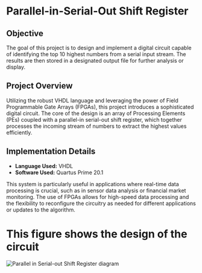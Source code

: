 # Parallel-in-Serial-Out Shift Register

## Objective
The goal of this project is to design and implement a digital circuit capable of identifying the top 10 highest numbers from a serial input stream. The results are then stored in a designated output file for further analysis or display.

## Project Overview
Utilizing the robust VHDL language and leveraging the power of Field Programmable Gate Arrays (FPGAs), this project introduces a sophisticated digital circuit. The core of the design is an array of Processing Elements (PEs) coupled with a parallel-in serial-out shift register, which together processes the incoming stream of numbers to extract the highest values efficiently.

## Implementation Details
- **Language Used:** VHDL
- **Software Used:** Quartus Prime 20.1

This system is particularly useful in applications where real-time data processing is crucial, such as in sensor data analysis or financial market monitoring. The use of FPGAs allows for high-speed data processing and the flexibility to reconfigure the circuitry as needed for different applications or updates to the algorithm.


# This figure shows the design of the circuit
![Parallel in Serial-out Shift Register diagram](https://github.com/NajimAlfutini/Parallel-in-Serial-Out-Shift-Register/assets/138370248/cc6a478a-c061-47f8-9a90-e9fd3ff7e546)
